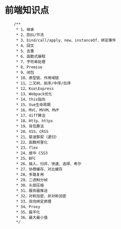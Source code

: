 # 前端知识点

	    /** 
	     * 1、继承
	     * 2、防抖/节流
	     * 3、bind/call/apply、new、instanceOf、绑定事件
	     * 4、回文
	     * 5、去重
	     * 6、函数式编程
	     * 7、字符串处理
	     * 8、Premise
	     * 9、闭包
	     * 10、原型链、作用域链
	     * 11、二叉树，前序/中序/后序
	     * 12、Koa\Express
	     * 13、Webpack优化
	     * 14、this指向
	     * 15、Vue生命周期
	     * 16、MVC、MVVM、MVP
	     * 17、diff算法
	     * 18、Http、https
	     * 19、背包算法
	     * 20、XSS、CRSS
	     * 21、斐波那契（递归）
	     * 22、函数柯里化
	     * 23、flex
	     * 24、居中 CSS3
	     * 25、BFC
	     * 26、插入、归并、快速、选择、希尔
	     * 27、协商缓存、对比缓存
	     * 28、多路复用
	     * 29、二进制分帧
	     * 30、头部压缩
	     * 31、服务器推送
	     * 32、对称加密、非对称加密
	     * 33、双向绑定原理
	     * 34、Proxy
	     * 35、扁平化
	     * 36、最大最小值
	     */
